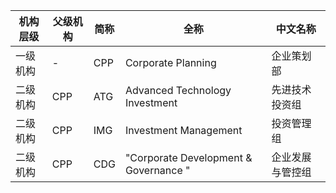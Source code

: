 |	机构层级	|	父级机构	|	简称	|	全称	|	中文名称	|
|---------|---------|------|------|--------|
|	一级机构	|	-	|	CPP	|	Corporate Planning	|	企业策划部	|
|	二级机构	|	CPP	|	ATG	|	Advanced Technology Investment	|	先进技术投资组	|
|	二级机构	|	CPP	|	IMG	|	Investment Management	|	投资管理组	|
|	二级机构	|	CPP	|	CDG	|	"Corporate Development & Governance "	|	企业发展与管控组	|